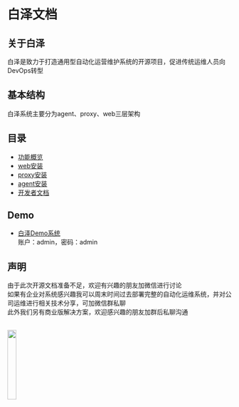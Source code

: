 # 白泽文档
## 关于白泽
白泽是致力于打造通用型自动化运营维护系统的开源项目，促进传统运维人员向DevOps转型
## 基本结构
白泽系统主要分为agent、proxy、web三层架构

## 目录
- [功能概览](https://github.com/zutianbiao/baize/blob/master/docs/function_overview.md)
- [web安装](https://github.com/zutianbiao/baize/blob/master/docs/web_install.md)
- [proxy安装](https://github.com/zutianbiao/baize/blob/master/docs/proxy_install.md)
- [agent安装](https://github.com/zutianbiao/baize/blob/master/docs/agent_install.md)
- [开发者文档](https://github.com/zutianbiao/baize/blob/master/docs/)
## Demo
- [白泽Demo系统](http://baize.menleme.com:8101/web/index)
<br>账户：admin，密码：admin
## 声明
由于此次开源文档准备不足，欢迎有兴趣的朋友加微信进行讨论
<br>
如果有企业对系统感兴趣我可以周末时间过去部署完整的自动化运维系统，并对公司运维进行相关技术分享，可加微信群私聊
<br>
此外我们另有商业版解决方案，欢迎感兴趣的朋友加群后私聊沟通

<br>
<img src="https://github.com/zutianbiao/baize/blob/master/docs/wechat_myself_20180308.jpg" width="20%" height="20%">
